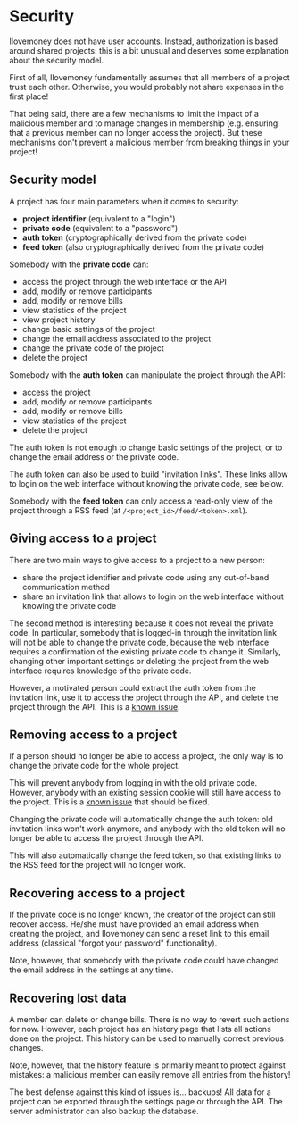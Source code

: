 # Security

Ilovemoney does not have user accounts. Instead, authorization is based
around shared projects: this is a bit unusual and deserves some
explanation about the security model.

First of all, Ilovemoney fundamentally assumes that all members of a
project trust each other. Otherwise, you would probably not share
expenses in the first place!

That being said, there are a few mechanisms to limit the impact of a
malicious member and to manage changes in membership (e.g. ensuring that
a previous member can no longer access the project). But these
mechanisms don't prevent a malicious member from breaking things in
your project!

## Security model

A project has four main parameters when it comes to security:

-   **project identifier** (equivalent to a \"login\")
-   **private code** (equivalent to a \"password\")
-   **auth token** (cryptographically derived from the private code)
-   **feed token** (also cryptographically derived from the private code)

Somebody with the **private code** can:

-   access the project through the web interface or the API
-   add, modify or remove participants
-   add, modify or remove bills
-   view statistics of the project
-   view project history
-   change basic settings of the project
-   change the email address associated to the project
-   change the private code of the project
-   delete the project

Somebody with the **auth token** can manipulate the project through the API:

-   access the project
-   add, modify or remove participants
-   add, modify or remove bills
-   view statistics of the project
-   delete the project

The auth token is not enough to change basic settings of the project,
or to change the email address or the private code.

The auth token can also be used to build "invitation links". These links
allow to login on the web interface without knowing the private code,
see below.

Somebody with the **feed token** can only access a read-only view of the project
through a RSS feed (at `/<project_id>/feed/<token>.xml`).

## Giving access to a project

There are two main ways to give access to a project to a new person:

-   share the project identifier and private code using any out-of-band
    communication method
-   share an invitation link that allows to login on the web interface
    without knowing the private code

The second method is interesting because it does not reveal the private
code. In particular, somebody that is logged-in through the invitation
link will not be able to change the private code, because the web
interface requires a confirmation of the existing private code to change
it. Similarly, changing other important settings or deleting the project
from the web interface requires knowledge of the private code.

However, a motivated person could extract the auth token from the
invitation link, use it to access the project through the API, and
delete the project through the API.  This is a [known issue](https://github.com/BoboTiG/ilovemoney/issues/1206).

## Removing access to a project

If a person should no longer be able to access a project, the only way
is to change the private code for the whole project.

This will prevent anybody from logging in with the old private code.
However, anybody with an existing session cookie will still have
access to the project.  This is a [known issue](https://github.com/BoboTiG/ilovemoney/issues/857)
that should be fixed.

Changing the private code will automatically change the auth token:
old invitation links won't work anymore, and anybody with the old token
will no longer be able to access the project through the API.

This will also automatically change the feed token, so that existing
links to the RSS feed for the project will no longer work.

## Recovering access to a project

If the private code is no longer known, the creator of the project can
still recover access. He/she must have provided an email address when
creating the project, and Ilovemoney can send a reset link to this email
address (classical "forgot your password" functionality).

Note, however, that somebody with the private code could have changed
the email address in the settings at any time.

## Recovering lost data

A member can delete or change bills. There is no way to revert such
actions for now. However, each project has an history page that lists
all actions done on the project. This history can be used to manually
correct previous changes.

Note, however, that the history feature is primarily meant to protect
against mistakes: a malicious member can easily remove all entries from
the history!

The best defense against this kind of issues is... backups! All data
for a project can be exported through the settings page or through the
API. The server administrator can also backup the database.
